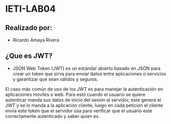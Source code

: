 # IETI-LAB04

## Realizado por:
* Ricardo Amaya Rivera 

## ¿Que es JWT?

* JSON Web Token (JWT) es un estándar abierto basado en JSON para crear un token que sirva para enviar datos entre aplicaciones o servicios y garantizar que sean válidos y seguros.

El caso más común de uso de los JWT es para manejar la autenticación en aplicaciones móviles o web. Para esto cuando el usuario se quiere autenticar manda sus datos de inicio del sesión al servidor, este genera el JWT y se lo manda a la aplicación cliente, luego en cada petición el cliente envía este token que el servidor usa para verificar que el usuario este correctamente autenticado y saber quien es.
